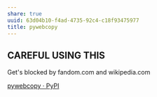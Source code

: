 ```yaml
---
share: true
uuid: 63d04b10-f4ad-4735-92c4-c18f93475977
title: pywebcopy
---
```

## CAREFUL USING THIS

Get's blocked by fandom.com and wikipedia.com

[pywebcopy · PyPI](https://pypi.org/project/pywebcopy/)